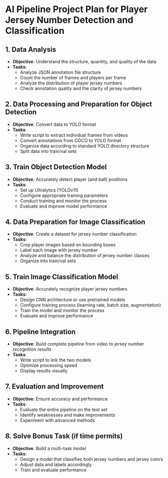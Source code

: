 # AI Pipeline Project Plan for Player Jersey Number Detection and Classification

## 1. Data Analysis
- **Objective**: Understand the structure, quantity, and quality of the data
- **Tasks**:
  - Analyze JSON annotation file structure
  - Count the number of frames and players per frame
  - Analyze the distribution of player jersey numbers
  - Check annotation quality and the clarity of jersey numbers

## 2. Data Processing and Preparation for Object Detection
- **Objective**: Convert data to YOLO format
- **Tasks**:
  - Write script to extract individual frames from videos
  - Convert annotations from COCO to YOLO format
  - Organize data according to standard YOLO directory structure
  - Split data into train/val sets

## 3. Train Object Detection Model
- **Objective**: Accurately detect player (and ball) positions
- **Tasks**:
  - Set up Ultralytics (YOLOv11)
  - Configure appropriate training parameters
  - Conduct training and monitor the process
  - Evaluate and improve model performance

## 4. Data Preparation for Image Classification
- **Objective**: Create a dataset for jersey number classification
- **Tasks**:
  - Crop player images based on bounding boxes
  - Label each image with jersey number
  - Analyze and balance the distribution of jersey number classes
  - Organize into train/val sets

## 5. Train Image Classification Model
- **Objective**: Accurately recognize player jersey numbers
- **Tasks**:
  - Design CNN architecture or use pretrained models
  - Configure training process (learning rate, batch size, augmentation)
  - Train the model and monitor the process
  - Evaluate and improve performance

## 6. Pipeline Integration
- **Objective**: Build complete pipeline from video to jersey number recognition results
- **Tasks**:
  - Write script to link the two models
  - Optimize processing speed
  - Display results visually

## 7. Evaluation and Improvement
- **Objective**: Ensure accuracy and performance
- **Tasks**:
  - Evaluate the entire pipeline on the test set
  - Identify weaknesses and make improvements
  - Experiment with advanced methods

## 8. Solve Bonus Task (if time permits)
- **Objective**: Build a multi-task model
- **Tasks**:
  - Design a model that classifies both jersey numbers and jersey colors
  - Adjust data and labels accordingly
  - Train and evaluate performance